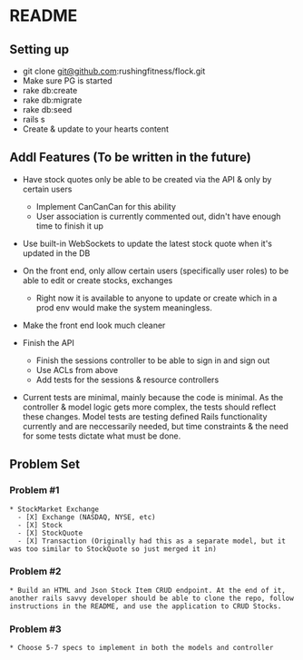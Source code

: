 # README

## Setting up

 * git clone git@github.com:rushingfitness/flock.git
 * Make sure PG is started
 * rake db:create
 * rake db:migrate
 * rake db:seed
 * rails s
 * Create & update to your hearts content



## Addl Features (To be written in the future)

  * Have stock quotes only be able to be created via the API & only by certain users
    * Implement CanCanCan for this ability
    * User association is currently commented out, didn't have enough time to finish it up

  * Use built-in WebSockets to update the latest stock quote when it's updated in the DB

  * On the front end, only allow certain users (specifically user roles) to be able to edit or create stocks, exchanges
    * Right now it is available to anyone to update or create which in a prod env would make the system meaningless.

  * Make the front end look much cleaner

  * Finish the API
    * Finish the sessions controller to be able to sign in and sign out
    * Use ACLs from above
    * Add tests for the sessions & resource controllers

  * Current tests are minimal, mainly because the code is minimal. As the controller & model logic gets more complex, the tests should reflect these changes. Model tests are testing defined Rails functionality currently and are neccessarily needed, but time constraints & the need for some tests dictate what must be done.


## Problem Set

  ### Problem #1

    * StockMarket Exchange
      - [X] Exchange (NASDAQ, NYSE, etc)
      - [X] Stock
      - [X] StockQuote
      - [X] Transaction (Originally had this as a separate model, but it was too similar to StockQuote so just merged it in)


  ### Problem #2 

    * Build an HTML and Json Stock Item CRUD endpoint. At the end of it, another rails savvy developer should be able to clone the repo, follow instructions in the README, and use the application to CRUD Stocks.


  ### Problem #3

    * Choose 5-7 specs to implement in both the models and controller

